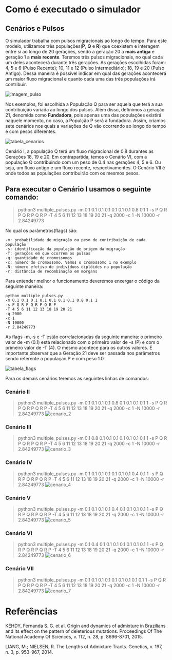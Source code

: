 # Como é executado o simulador

## Cenários e Pulsos


O simulador trabalha com pulsos migracionais ao longo do tempo. Para este modelo, utilizamos três populações(**P**, **Q** e **R**) que coexistem e interagem entre si ao longo de 20 gerações, sendo a geração 20 a **mais antiga** e geração 1 a **mais recente**. Teremos três pulsos migracionais, no qual cada um deles acontecerá durante três gerações. As gerações escolhidas foram: 4, 5 e 6 (Pulso Recente); 10, 11 e 12 (Pulso Intermediário); 18, 19 e 20 (Pulso Antigo). Dessa maneira é possível indicar em qual das gerações acontecerá um maior fluxo migracional e quanto cada uma das três populações irá contribuir. 

![imagem_pulso](https://github.com/lcsfaria/Imagens/blob/9553f288ad1f7d03ececa93b9c5eca9bcecda7b0/figura_pulsos.png)

Nos exemplos, foi escolhida a População Q para ser aquela que terá a sua contribuição variada ao longo dos pulsos. Além disso, definimos a geração 21, denomida como **Fundadora**, pois apenas uma das populações existirá naquele momento, no caso, a Populção P será a fundadora. Assim, criamos sete cenários nos quais a variações de Q vão ocorrendo ao longo do tempo e com pesos diferentes.

![tabela_cenarios](https://github.com/lcsfaria/Imagens/blob/210bd44e56a8b57f7629c5221a39214f6e481a48/tabelas_cenarios.png)

Cenário I, a população Q terá um fluxo migracional de 0.8 durantes as Gerações 18, 19 e 20. Em contrapartida, temos o Cenário VI, com a população Q contribuindo com um peso de 0.4 nas gerações 4, 5 e 6. Ou seja, um fluxo antigo e um fluxo recente, respectivamentes. O Cenário VII é onde todos as populações contribuirão com os mesmos pesos. 




## Para executar o Cenário I usamos o seguinte comando:

> python3 multiple_pulses.py -m 0.1 0.1 0.1 0.1 0.1 0.1 0.1 0.8 0.1 1 -s P Q R P Q R P Q R P -T 4 5 6 11 12 13 18 19 20 21 -q 2000 -c 1 -N 10000 -r 2.84249773

No qual os parâmetros(flags) são:
````
-m: probabilidade de migração ou peso de contribuição de cada população
-s: identificação da população de origem da migração
-T: gerações em que ocorrem os pulsos
-q: quantidade de cromossomos 
-c: número do cromossomo. Vemos o cromossomo 1 no exemplo
-N: número efetivo de indivíduos diplóides na população
-r: distância de recombinação em morgans
````
Para entender melhor o funcionamento deveremos enxergar o código da seguinte maneira:
````
python multiple_pulses.py 
-m 0.1 0.1 0.1 0.1 0.1 0.1 0.1 0.8 0.1 1 
-s P Q R P Q R P Q R P 
-T 4 5 6 11 12 13 18 19 20 21 
-q 2000 
-c 1 
-N 10000 
-r 2.84249773
````

As  flags -m,-s e -T estão correlacionadas da seguinte maneira: o primeiro valor de -m (0.1) está relacionado com o primeiro valor de -s (P) e com o primeiro valor de -T (4). O mesmo acontece para os outros valores. É importante observar que a Geração 21 deve ser passada nos parâmetros sendo referente a populaçao P e com peso 1.0.

![tabela_flags](https://github.com/lcsfaria/Imagens/blob/main/cenarioa_1.png)

Para os demais cenários teremos as seguintes linhas de comandos:

### Cenário II
> python3 multiple_pulses.py -m 0.1 0.1 0.1 0.1 0.8 0.1 0.1 0.1 0.1 1 -s P Q R P Q R P Q R P -T 4 5 6 11 12 13 18 19 20 21 -q 2000 -c 1 -N 10000 -r 2.84249773
![cenario_2](https://github.com/lcsfaria/Imagens/blob/main/cenario_2.png)

### Cenário III
>python3 multiple_pulses.py -m 0.1 0.8 0.1 0.1 0.1 0.1 0.1 0.1 0.1 1 -s P Q R P Q R P Q R P -T 4 5 6 11 12 13 18 19 20 21 -q 2000 -c 1 -N 10000 -r 2.84249773
![cenario_3](https://github.com/lcsfaria/Imagens/blob/main/cenario_3.png)

### Cenário IV
> python3 multiple_pulses.py -m 0.1 0.1 0.1 0.1 0.1 0.1 0.1 0.4 0.1 1 -s P Q R P Q R P Q R P -T 4 5 6 11 12 13 18 19 20 21 -q 2000 -c 1 -N 10000 -r 2.84249773
![cenario_4](https://github.com/lcsfaria/Imagens/blob/main/cenario_4.png)

### Cenário V
> python3 multiple_pulses.py -m 0.1 0.1 0.1 0.1 0.4 0.1 0.1 0.1 0.1 1 -s P Q R P Q R P Q R P -T 4 5 6 11 12 13 18 19 20 21 -q 2000 -c 1 -N 10000 -r 2.84249773
![cenario_5](https://github.com/lcsfaria/Imagens/blob/main/cenario_5.png)

### Cenário VI
> python3 multiple_pulses.py -m 0.1 0.4 0.1 0.1 0.1 0.1 0.1 0.1 0.1 1 -s P Q R P Q R P Q R P -T 4 5 6 11 12 13 18 19 20 21 -q 2000 -c 1 -N 10000 -r 2.84249773
![cenario_6](https://github.com/lcsfaria/Imagens/blob/main/cenario_6.png)

### Cenário VII 
>python3 multiple_pulses.py -m 0.1 0.1 0.1 0.1 0.1 0.1 0.1 0.1 0.1 1 -s P Q R P Q R P Q R P -T 4 5 6 11 12 13 18 19 20 21 -q 2000 -c 1 -N 10000 -r 2.84249773
![cenario_7](https://github.com/lcsfaria/Imagens/blob/main/cenarssio_7.png)


# Referências

KEHDY, Fernanda S. G. et al. Origin and dynamics of admixture in Brazilians and its effect on the pattern of deleterious mutations. Proceedings Of The National Academy Of Sciences, v. 112, n. 28, p. 8696-8701, 2015.

LIANG, M.; NIELSEN, R. The Lengths of Admixture Tracts. Genetics, v. 197, n. 3, p. 953-967, 2014.
